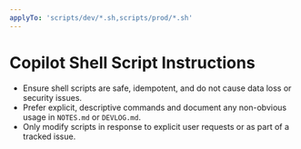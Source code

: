 ```yaml
---
applyTo: 'scripts/dev/*.sh,scripts/prod/*.sh'
---
```


# Copilot Shell Script Instructions

- Ensure shell scripts are safe, idempotent, and do not cause data loss or security issues.
- Prefer explicit, descriptive commands and document any non-obvious usage in `NOTES.md` or `DEVLOG.md`.
- Only modify scripts in response to explicit user requests or as part of a tracked issue.
